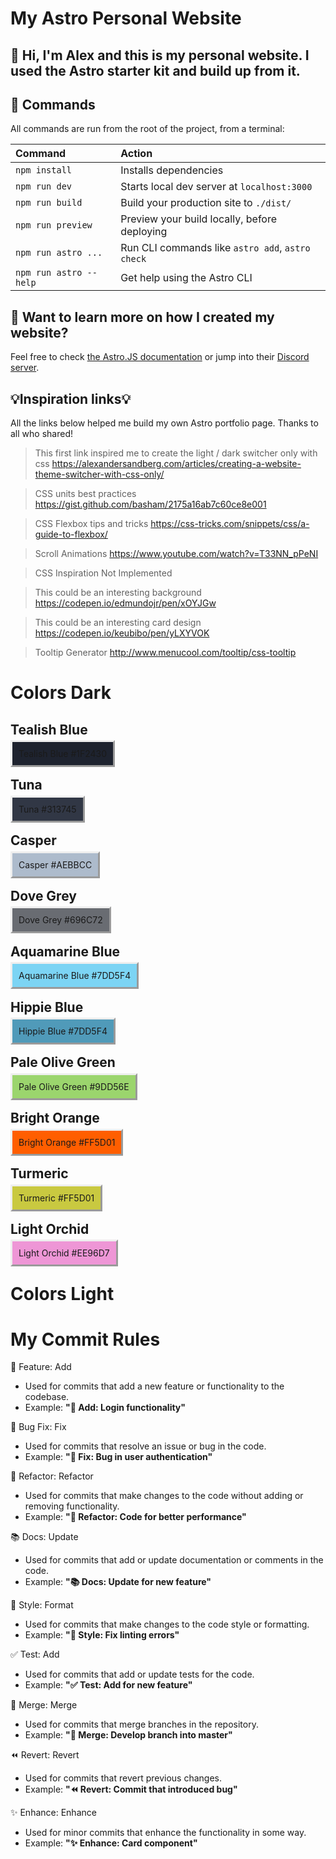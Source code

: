 # My Astro Personal Website
## 👀 Hi, I'm Alex and this is my personal website. I used the Astro starter kit and build up from it.

## 🧞 Commands

All commands are run from the root of the project, from a terminal:

| Command                | Action                                           |
| :--------------------- | :----------------------------------------------- |
| `npm install`          | Installs dependencies                            |
| `npm run dev`          | Starts local dev server at `localhost:3000`      |
| `npm run build`        | Build your production site to `./dist/`          |
| `npm run preview`      | Preview your build locally, before deploying     |
| `npm run astro ...`    | Run CLI commands like `astro add`, `astro check` |
| `npm run astro --help` | Get help using the Astro CLI                     |

## 👀 Want to learn more on how I created my website?

Feel free to check [the Astro.JS documentation](https://docs.astro.build) or jump into their [Discord server](https://astro.build/chat).


## 💡Inspiration links💡
All the links below helped me build my own Astro portfolio page. Thanks to all who shared!

> This first link inspired me to create the light / dark switcher only with css
> https://alexandersandberg.com/articles/creating-a-website-theme-switcher-with-css-only/

> CSS units best practices
> https://gist.github.com/basham/2175a16ab7c60ce8e001

> CSS Flexbox tips and tricks
> https://css-tricks.com/snippets/css/a-guide-to-flexbox/

> Scroll Animations
> https://www.youtube.com/watch?v=T33NN_pPeNI

> CSS Inspiration Not Implemented

> This could be an interesting background
> https://codepen.io/edmundojr/pen/xOYJGw

> This could be an interesting card design
> https://codepen.io/keubibo/pen/yLXYVOK

> Tooltip Generator
> http://www.menucool.com/tooltip/css-tooltip


# Colors Dark

## Tealish Blue
<span style="background-color:hsl(222, 22%, 15%);border-style: outset; padding: 10px">Tealish Blue #1F2430</span>

## Tuna
<span style="background-color:hsl(222, 17%, 23%);border-style: outset; padding: 10px">Tuna #313745</span>

## Casper
<span style="background-color:hsl(214, 23%, 74%);border-style: outset; padding: 10px">Casper #AEBBCC</span>

## Dove Grey
<span style="background-color:hsl(220, 4%, 43%);border-style: outset; padding: 10px">Dove Grey #696C72</span>

## Aquamarine Blue
<span style="background-color:hsl(196, 84%, 72%);border-style: outset; padding: 10px">Aquamarine Blue #7DD5F4</span>

## Hippie Blue
<span style="background-color:hsl(198, 43%, 52%);border-style: outset; padding: 10px">Hippie Blue #7DD5F4</span>

## Pale Olive Green
<span style="background-color:hsl(93, 55%, 63%);border-style: outset; padding: 10px">Pale Olive Green #9DD56E</span>

## Bright Orange
<span style="background-color:hsl(22, 100%, 50%);border-style: outset; padding: 10px">Bright Orange #FF5D01</span>

## Turmeric
<span style="background-color:hsl(60, 56%, 52%);border-style: outset; padding: 10px">Turmeric #FF5D01</span>

## Light Orchid
<span style="background-color:hsl(316, 72%, 76%);border-style: outset; padding: 10px">Light Orchid #EE96D7</span>

# Colors Light

# My Commit Rules

🚀 Feature: Add 
- Used for commits that add a new feature or functionality to the codebase. 
- Example: **"🚀 Add: Login functionality"**

🐞 Bug Fix: Fix 
- Used for commits that resolve an issue or bug in the code. 
- Example: **"🐞 Fix: Bug in user authentication"**

🔧 Refactor: Refactor 
- Used for commits that make changes to the code without adding or removing functionality. 
- Example: **"🔧 Refactor: Code for better performance"**

📚 Docs: Update 
- Used for commits that add or update documentation or comments in the code. 
- Example: **"📚 Docs: Update for new feature"**

🎨 Style: Format 
- Used for commits that make changes to the code style or formatting. 
- Example: **"🎨 Style: Fix linting errors"**

✅ Test: Add 
- Used for commits that add or update tests for the code. 
- Example: **"✅ Test: Add for new feature"**

🔗 Merge: Merge 
- Used for commits that merge branches in the repository. 
- Example: **"🔗 Merge: Develop branch into master"**

⏪ Revert: Revert 
- Used for commits that revert previous changes. 
- Example: **"⏪ Revert: Commit that introduced bug"**

✨ Enhance: Enhance
- Used for minor commits that enhance the functionality in some way.
- Example: **"✨ Enhance: Card component"**
